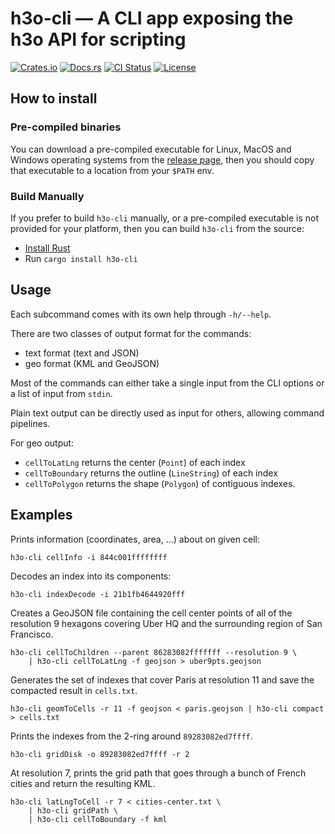 # h3o-cli — A CLI app exposing the h3o API for scripting

[![Crates.io](https://img.shields.io/crates/v/h3o-cli.svg)](https://crates.io/crates/h3o-cli)
[![Docs.rs](https://docs.rs/h3o-cli/badge.svg)](https://docs.rs/h3o-cli)
[![CI Status](https://github.com/HydroniumLabs/h3o-cli/actions/workflows/ci.yml/badge.svg)](https://github.com/HydroniumLabs/h3o-cli/actions)
[![License](https://img.shields.io/badge/license-BSD-green)](https://opensource.org/licenses/BSD-3-Clause)

## How to install

### Pre-compiled binaries

You can download a pre-compiled executable for Linux, MacOS and Windows
operating systems from the
[release page](https://github.com/HydroniumLabs/h3o-cli/releases/), then you
should copy that executable to a location from your `$PATH` env.

### Build Manually

If you prefer to build `h3o-cli` manually, or a pre-compiled executable is not
provided for your platform, then you can build `h3o-cli` from the source:

- [Install Rust](https://www.rust-lang.org/tools/install)
- Run `cargo install h3o-cli`

## Usage

Each subcommand comes with its own help through `-h/--help`.

There are two classes of output format for the commands:
- text format (text and JSON)
- geo format (KML and GeoJSON)

Most of the commands can either take a single input from the CLI options or a
list of input from `stdin`.

Plain text output can be directly used as input for others, allowing command
pipelines.

For geo output:
- `cellToLatLng` returns the center (`Point`) of each index
- `cellToBoundary` returns the outline (`LineString`) of each index
- `cellToPolygon` returns the shape (`Polygon`) of contiguous indexes.

## Examples

Prints information (coordinates, area, …) about on given cell:
```text
h3o-cli cellInfo -i 844c001ffffffff
```

Decodes an index into its components:
```text
h3o-cli indexDecode -i 21b1fb4644920fff
```

Creates a GeoJSON file containing the cell center points of all of the
resolution 9 hexagons covering Uber HQ and the surrounding region of San
Francisco.
```text
h3o-cli cellToChildren --parent 86283082fffffff --resolution 9 \
    | h3o-cli cellToLatLng -f geojson > uber9pts.geojson
```

Generates the set of indexes that cover Paris at resolution 11 and save the
compacted result in `cells.txt`.
```text
h3o-cli geomToCells -r 11 -f geojson < paris.geojson | h3o-cli compact > cells.txt
```

Prints the indexes from the 2-ring around `89283082ed7ffff`.
```text
h3o-cli gridDisk -o 89283082ed7ffff -r 2
```

At resolution 7, prints the grid path that goes through a bunch of French cities
and return the resulting KML.
```text
h3o-cli latLngToCell -r 7 < cities-center.txt \
    | h3o-cli gridPath \
    | h3o-cli cellToBoundary -f kml
```
